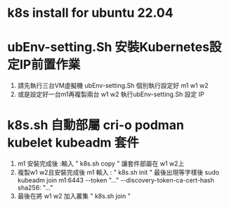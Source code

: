 # k8s install for ubuntu 22.04

# ubEnv-setting.Sh  安裝Kubernetes設定IP前置作業
1. 請先執行三台VM虛擬機 ubEnv-setting.Sh 個別執行設定好 m1 w1 w2
2. 或是設定好一台m1再複製兩台 w1 w2 執行ubEnv-setting.Sh 設定 IP

# k8s.sh 自動部屬 cri-o podman kubelet kubeadm 套件
  1. m1 安裝完成後 :輸入 " k8s.sh copy " 讓套件部屬在 w1 w2上
  2. 複製w1 w2且安裝完成後 m1 輸入 : " k8s.sh init " 最後出現等字樣後
      sudo kubeadm join m1:6443 --token "..."  --discovery-token-ca-cert-hash sha256: "..."
  3. 最後在將 w1 w2 加入叢集  " k8s.sh join " 


